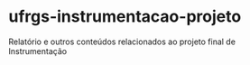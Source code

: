 # ufrgs-instrumentacao-projeto
Relatório e outros conteúdos relacionados ao projeto final de Instrumentação
